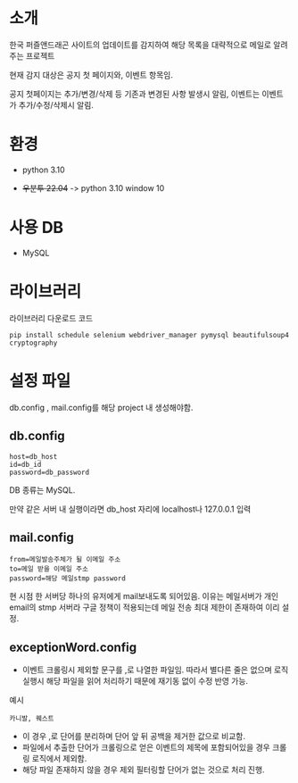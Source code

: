 # 소개

한국 퍼즐앤드래곤 사이트의 업데이트를 감지하여 해당 목록을 대략적으로 메일로 알려주는 프로젝트

현재 감지 대상은 공지 첫 페이지와, 이벤트 항목임.

공지 첫페이지는 추가/변경/삭제 등 기존과 변경된 사항 발생시 알림, 이벤트는 이벤트가 추가/수정/삭제시 알림. 

# 환경
- python 3.10

- ~~우분투 22.04~~ ->  python 3.10 window 10

# 사용 DB 
- MySQL

# 라이브러리
라이브러리 다운로드 코드
```
pip install schedule selenium webdriver_manager pymysql beautifulsoup4 cryptography
```

# 설정 파일
db.config , mail.config를 해당 project 내 생성해야함.

## db.config
```
host=db_host
id=db_id
password=db_password
```
DB 종류는 MySQL.

만약 같은 서버 내 실행이라면 db_host 자리에 localhost나 127.0.0.1 입력
  
## mail.config
```
from=메일발송주체가 될 이메일 주소
to=메일 받을 이메일 주소
password=해당 메일stmp password
```

현 시점 한 서버당 하나의 유저에게 mail보내도록 되어있음. 이유는 메일서버가 개인 email의 stmp 서버라 구글 정책이 적용되는데 메일 전송 최대 제한이 존재하여 이리 설정.

## exceptionWord.config

- 이벤트 크롤링시 제외할 문구를 ,로 나열한 파일임. 따라서 별다른 줄은 없으며 로직 실행시 해당 파일을 읽어 처리하기 때문에 재기동 없이 수정 반영 가능. 

예시
```
카니발, 퀘스트
```
- 이 경우 ,로 단어를 분리하며 단어 앞 뒤 공백을 제거한 값으로 비교함.
- 파일에서 추출한 단어가 크롤링으로 얻은 이벤트의 제목에 포함되어있을 경우 크롤링 로직에서 제외함.
- 해당 파일 존재하지 않을 경우 제외 필터링할 단어가 없는 것으로 처리 진행.
  


